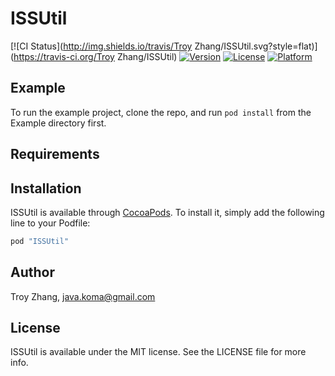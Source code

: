 # ISSUtil

[![CI Status](http://img.shields.io/travis/Troy Zhang/ISSUtil.svg?style=flat)](https://travis-ci.org/Troy Zhang/ISSUtil)
[![Version](https://img.shields.io/cocoapods/v/ISSUtil.svg?style=flat)](http://cocoapods.org/pods/ISSUtil)
[![License](https://img.shields.io/cocoapods/l/ISSUtil.svg?style=flat)](http://cocoapods.org/pods/ISSUtil)
[![Platform](https://img.shields.io/cocoapods/p/ISSUtil.svg?style=flat)](http://cocoapods.org/pods/ISSUtil)

## Example

To run the example project, clone the repo, and run `pod install` from the Example directory first.

## Requirements

## Installation

ISSUtil is available through [CocoaPods](http://cocoapods.org). To install
it, simply add the following line to your Podfile:

```ruby
pod "ISSUtil"
```

## Author

Troy Zhang, java.koma@gmail.com

## License

ISSUtil is available under the MIT license. See the LICENSE file for more info.
